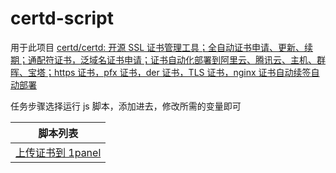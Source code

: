 # certd-script

用于此项目
[certd/certd: 开源 SSL 证书管理工具；全自动证书申请、更新、续期；通配符证书，泛域名证书申请；证书自动化部署到阿里云、腾讯云、主机、群晖、宝塔；https 证书，pfx 证书，der 证书，TLS 证书，nginx 证书自动续签自动部署](https://github.com/certd/certd)

任务步骤选择运行 js 脚本，添加进去，修改所需的变量即可

| 脚本列表                                   |
| ------------------------------------------ |
| [上传证书到 1panel](./js/upload-to-1panel.js) |
